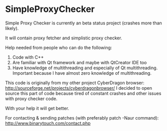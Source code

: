 SimpleProxyChecker
==================

Simple Proxy Checker is currently an beta status project (crashes more than likely).

It will contain proxy fetcher and simplistic proxy checker.

Help needed from people who can do the following:

  1.  Code with C++ 
  2.  Are familiar with Qt framework and maybe with QtCreator IDE too
  3.  Have knowledge of multithreading and especially of Qt multithreading. Important because                                    I have almost zero knowledge of multithreading.

This code is originally from my other project CyberDragon browser: http://sourceforge.net/projects/cyberdragonbrowser/
I decided to open source this part of code because tired of constant crashes and other issues with proxy checker code.

With your help it will get better.

For contacting & sending patches (with preferably patch -Naur command): 
http://www.binarytouch.com/contact.php
